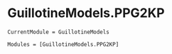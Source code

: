# GuillotineModels.PPG2KP

```@meta
CurrentModule = GuillotineModels
```

```@autodocs
Modules = [GuillotineModels.PPG2KP]
```

